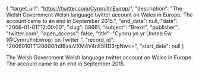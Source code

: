 {
  "target_url": "https://twitter.com/CymruYnEwrop/", 
  "description": "The Welsh Government Welsh language twitter account on Wales in Europe. The account came to an end in September 2015.", 
  "end_date": null, 
  "date": "2006-01-01T12:00:00", 
  "slug": 58661, 
  "subject": "Brexit", 
  "publisher": "twitter.com", 
  "open_access": false, 
  "title": "Cymru yn yr Undeb Ew (@CymruYnEwrop) on Twitter ", 
  "record_id": "20060101T120000/h9BxluVXM4V4nE5RD3rpNw==", 
  "start_date": null
}

The Welsh Government Welsh language twitter account on Wales in Europe. The account came to an end in September 2015.